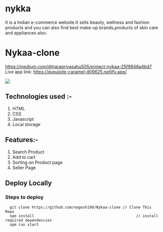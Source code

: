 # nykka
It is a Indian e-commerce website.It sells beauty, wellness and fashion products and you can also find best make-up brands,products of skin care and appliances also.
# Nykaa-clone
https://medium.com/@harapriyasahu505/project-nykaa-25f9846a4bd7
Live app link: https://exquisite-caramel-d09625.netlify.app/

<img src="https://www.linkpicture.com/q/7557273_1606234814_nyka.jpg"/>

## Technologies used :-
1) HTML
2) CSS
3) Javascript
4) Local storage

## Features:-

1) Search Product
2) Add to cart
3) Sorting on Product page
4) Seller Page



## Deploy Locally

### Steps to deploy
```
  git clone https://github.com/nagesh199/Nykaa-clone // Clone This Repo
  npm install                                              // install required dependencies
  npm run start  

